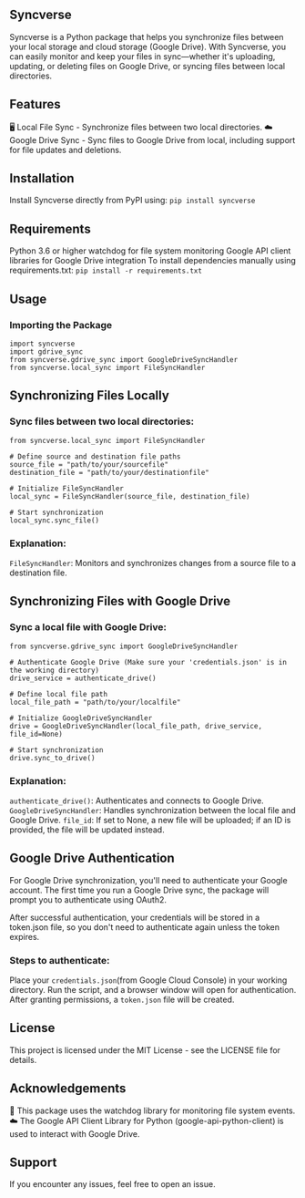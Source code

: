 ## Syncverse
Syncverse is a Python package that helps you synchronize files between your local storage and cloud storage (Google Drive). With Syncverse, you can easily monitor and keep your files in sync—whether it's uploading, updating, or deleting files on Google Drive, or syncing files between local directories.

## Features
🖥️ Local File Sync - Synchronize files between two local directories.
☁️ Google Drive Sync - Sync files to Google Drive from local, including support for file updates and deletions.

## Installation
Install Syncverse directly from PyPI using:
```pip install syncverse```

## Requirements
Python 3.6 or higher
watchdog for file system monitoring
Google API client libraries for Google Drive integration
To install dependencies manually using requirements.txt: 
```pip install -r requirements.txt```

## Usage
### Importing the Package
```console
import syncverse
import gdrive_sync
from syncverse.gdrive_sync import GoogleDriveSyncHandler
from syncverse.local_sync import FileSyncHandler
```

## Synchronizing Files Locally
### Sync files between two local directories:
```console
from syncverse.local_sync import FileSyncHandler

# Define source and destination file paths
source_file = "path/to/your/sourcefile"
destination_file = "path/to/your/destinationfile"

# Initialize FileSyncHandler
local_sync = FileSyncHandler(source_file, destination_file)

# Start synchronization
local_sync.sync_file()
```
### Explanation:

```FileSyncHandler```: Monitors and synchronizes changes from a source file to a destination file.

## Synchronizing Files with Google Drive
### Sync a local file with Google Drive:
```console
from syncverse.gdrive_sync import GoogleDriveSyncHandler

# Authenticate Google Drive (Make sure your 'credentials.json' is in the working directory)
drive_service = authenticate_drive()

# Define local file path
local_file_path = "path/to/your/localfile"

# Initialize GoogleDriveSyncHandler
drive = GoogleDriveSyncHandler(local_file_path, drive_service, file_id=None)

# Start synchronization
drive.sync_to_drive()
```
### Explanation:

```authenticate_drive()```: Authenticates and connects to Google Drive.
```GoogleDriveSyncHandler```: Handles synchronization between the local file and Google Drive.
```file_id```: If set to None, a new file will be uploaded; if an ID is provided, the file will be updated instead.

## Google Drive Authentication
For Google Drive synchronization, you'll need to authenticate your Google account. The first time you run a Google Drive sync, the package will prompt you to authenticate using OAuth2.

After successful authentication, your credentials will be stored in a token.json file, so you don't need to authenticate again unless the token expires.

### Steps to authenticate:

Place your ```credentials.json```(from Google Cloud Console) in your working directory.
Run the script, and a browser window will open for authentication.
After granting permissions, a ```token.json``` file will be created.

## License
This project is licensed under the MIT License - see the LICENSE file for details.

## Acknowledgements
📂 This package uses the watchdog library for monitoring file system events.
☁️ The Google API Client Library for Python (google-api-python-client) is used to interact with Google Drive.

## Support
If you encounter any issues, feel free to open an issue.